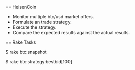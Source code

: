 == HeisenCoin

* Monitor multiple btc/usd market offers.
* Formulate an trade strategy.
* Execute the strategy.
* Compare the expected results against the actual results.

== Rake Tasks

$ rake btc:snapshot

$ rake btc:strategy:bestbid[100]
